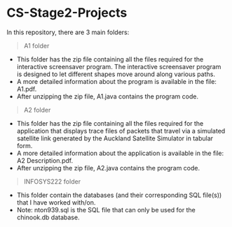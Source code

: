# CS-Stage2-Projects

In this repository, there are 3 main folders:
> A1 folder
  - This folder has the zip file containing all the files required for the interactive screensaver program. The interactive screensaver program is designed to let different shapes move around along various paths.
  - A more detailed information about the program is available in the file: A1.pdf.
  - After unzipping the zip file, A1.java contains the program code.
> A2 folder
  - This folder has the zip file containing all the files required for the application that displays trace files of packets that travel via a simulated satellite link generated by the Auckland Satellite Simulator in tabular form.
  - A more detailed information about the application is available in the file: A2 Description.pdf.
  - After unzipping the zip file, A2.java contains the program code.
> INFOSYS222 folder
  - This folder contain the databases (and their corresponding SQL file(s)) that I have worked with/on.
  - Note: nton939.sql is the SQL file that can only be used for the chinook.db database.
